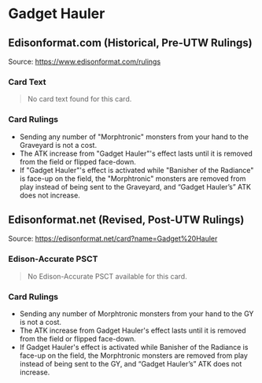 # Gadget Hauler

## Edisonformat.com (Historical, Pre-UTW Rulings)

Source: https://www.edisonformat.com/rulings

### Card Text

> No card text found for this card.

### Card Rulings

*   Sending any number of "Morphtronic" monsters from your hand to the Graveyard is not a cost.
*   The ATK increase from "Gadget Hauler"'s effect lasts until it is removed from the field or flipped face-down.
*   If "Gadget Hauler"'s effect is activated while "Banisher of the Radiance" is face-up on the field, the "Morphtronic" monsters are removed from play instead of being sent to the Graveyard, and “Gadget Hauler’s” ATK does not increase.

## Edisonformat.net (Revised, Post-UTW Rulings)

Source: https://edisonformat.net/card?name=Gadget%20Hauler

### Edison-Accurate PSCT

> No Edison-Accurate PSCT available for this card.

### Card Rulings

*   Sending any number of Morphtronic monsters from your hand to the GY is not a cost.
*   The ATK increase from Gadget Hauler's effect lasts until it is removed from the field or flipped face-down.
*   If Gadget Hauler's effect is activated while Banisher of the Radiance is face-up on the field, the Morphtronic monsters are removed from play instead of being sent to the GY, and “Gadget Hauler’s” ATK does not increase.
            